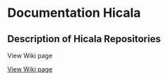 # Documentation Hicala

## Description of Hicala Repositories

View Wiki page

[View Wiki page]( https://github.com/hicala/documentation-hicala/wiki/Home)

